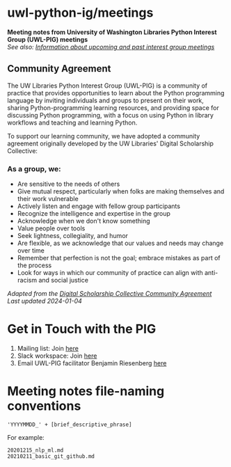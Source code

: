 # uwl-python-ig/meetings
**Meeting notes from University of Washington Libraries Python Interest Group \(UWL-PIG\) meetings**  
*See also: [Information about upcoming and past interest group meetings](https://github.com/uwlib-python-ig/meetings/blob/main/_UWL_Python_IG_meetings.md)*  

## Community Agreement
The UW Libraries Python Interest Group (UWL-PIG) is a community of practice that provides opportunities to learn about the Python programming language by inviting individuals and groups to present on their work, sharing Python-programming learning resources, and providing space for discussing Python programming, with a focus on using Python in library workflows and teaching and learning Python.

To support our learning community, we have adopted a community agreement originally developed by the UW Libraries' Digital Scholarship Collective:

### As a group, we:

- Are sensitive to the needs of others
- Give mutual respect, particularly when folks are making themselves and their work vulnerable
- Actively listen and engage with fellow group participants
- Recognize the intelligence and expertise in the group
- Acknowledge when we don't know something
- Value people over tools
- Seek lightness, collegiality, and humor
- Are flexible, as we acknowledge that our values and needs may change over time
- Remember that perfection is not the goal; embrace mistakes as part of the process
- Look for ways in which our community of practice can align with anti-racism and social justice

*Adapted from the [Digital Scholarship Collective Community Agreement](https://docs.google.com/document/d/1g8Ln1kCLVk_GPF-zC516nNjZIIByc-EvvFd69lFM0GU/edit?usp=sharing)*  
*Last updated 2024-01-04*  

# Get in Touch with the PIG
1. Mailing list: Join [here](https://mailman.u.washington.edu/mailman/listinfo/uwlib_pig)
2. Slack workspace: Join [here](https://join.slack.com/t/uwlibrariespig/shared_invite/zt-9fiyia7a-Oe4kVQHsPCgNgLnnRmU2XQ)
3. Email UWL-PIG facilitator Benjamin Riesenberg [here](mailto:ries07@uw.edu)

# Meeting notes file-naming conventions
```
'YYYYMMDD_' + [brief_descriptive_phrase]
```
For example:  
```
20201215_nlp_ml.md
20210211_basic_git_github.md
```